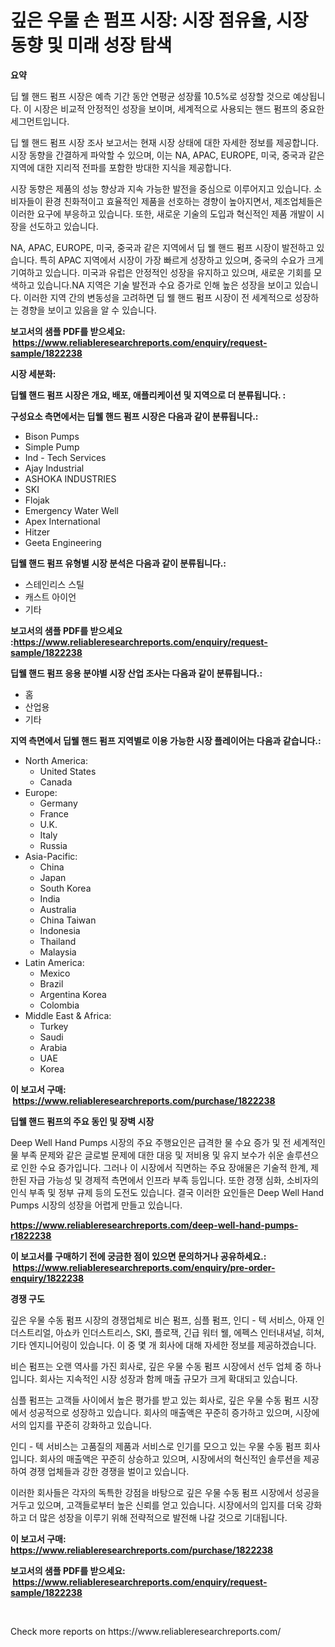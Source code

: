 <p><h1>깊은 우물 손 펌프 시장: 시장 점유율, 시장 동향 및 미래 성장 탐색</h1></p><p><strong>요약</strong></p>
<p><p>딥 웰 핸드 펌프 시장은 예측 기간 동안 연평균 성장률 10.5%로 성장할 것으로 예상됩니다. 이 시장은 비교적 안정적인 성장을 보이며, 세계적으로 사용되는 핸드 펌프의 중요한 세그먼트입니다.</p><p>딥 웰 핸드 펌프 시장 조사 보고서는 현재 시장 상태에 대한 자세한 정보를 제공합니다. 시장 동향을 간결하게 파악할 수 있으며, 이는 NA, APAC, EUROPE, 미국, 중국과 같은 지역에 대한 지리적 전파를 포함한 방대한 지식을 제공합니다.</p><p>시장 동향은 제품의 성능 향상과 지속 가능한 발전을 중심으로 이루어지고 있습니다. 소비자들이 환경 친화적이고 효율적인 제품을 선호하는 경향이 높아지면서, 제조업체들은 이러한 요구에 부응하고 있습니다. 또한, 새로운 기술의 도입과 혁신적인 제품 개발이 시장을 선도하고 있습니다.</p><p>NA, APAC, EUROPE, 미국, 중국과 같은 지역에서 딥 웰 핸드 펌프 시장이 발전하고 있습니다. 특히 APAC 지역에서 시장이 가장 빠르게 성장하고 있으며, 중국의 수요가 크게 기여하고 있습니다. 미국과 유럽은 안정적인 성장을 유지하고 있으며, 새로운 기회를 모색하고 있습니다.NA 지역은 기술 발전과 수요 증가로 인해 높은 성장을 보이고 있습니다. 이러한 지역 간의 변동성을 고려하면 딥 웰 핸드 펌프 시장이 전 세계적으로 성장하는 경향을 보이고 있음을 알 수 있습니다.</p></p>
<p><strong>보고서의 샘플 PDF를 받으세요: &nbsp;<a href="https://www.reliableresearchreports.com/enquiry/request-sample/1822238">https://www.reliableresearchreports.com/enquiry/request-sample/1822238</a></strong></p>
<p><strong>시장 세분화:</strong></p>
<p><strong> 딥웰 핸드 펌프 시장은 개요, 배포, 애플리케이션 및 지역으로 더 분류됩니다. :</strong></p>
<p><strong>구성요소 측면에서는 딥웰 핸드 펌프 시장은 다음과 같이 분류됩니다.:</strong></p>
<p><ul><li>Bison Pumps</li><li>Simple Pump</li><li>Ind - Tech Services</li><li>Ajay Industrial</li><li>ASHOKA INDUSTRIES</li><li>SKI</li><li>Flojak</li><li>Emergency Water Well</li><li>Apex International</li><li>Hitzer</li><li>Geeta Engineering</li></ul></p>
<p><strong> 딥웰 핸드 펌프 유형별 시장 분석은 다음과 같이 분류됩니다.:</strong></p>
<p><ul><li>스테인리스 스틸</li><li>캐스트 아이언</li><li>기타</li></ul></p>
<p><strong>보고서의 샘플 PDF를 받으세요 :<a href="https://www.reliableresearchreports.com/enquiry/request-sample/1822238">https://www.reliableresearchreports.com/enquiry/request-sample/1822238</a></strong></p>
<p><strong> 딥웰 핸드 펌프 응용 분야별 시장 산업 조사는 다음과 같이 분류됩니다.:</strong></p>
<p><ul><li>홈</li><li>산업용</li><li>기타</li></ul></p>
<p><strong>지역 측면에서 딥웰 핸드 펌프 지역별로 이용 가능한 시장 플레이어는 다음과 같습니다.:</strong></p>
<p><ul>
    <li>
        North America:
        <ul>
            <li>United States</li>
            <li>Canada</li>
        </ul>
    </li>
    <li>
        Europe:
        <ul>
            <li>Germany</li>
            <li>France</li>
            <li>U.K.</li>
            <li>Italy</li>
            <li>Russia</li>
        </ul>
    </li>
    <li>
        Asia-Pacific:
        <ul>
            <li>China</li>
            <li>Japan</li>
            <li>South Korea</li>
            <li>India</li>
            <li>Australia</li>
            <li>China Taiwan</li>
            <li>Indonesia</li>
            <li>Thailand</li>
            <li>Malaysia</li>
        </ul>
    </li>
    <li>
        Latin America:
        <ul>
            <li>Mexico</li>
            <li>Brazil</li>
            <li>Argentina Korea</li>
            <li>Colombia</li>
        </ul>
    </li>
    <li>
        Middle East & Africa:
        <ul>
            <li>Turkey</li>
            <li>Saudi</li>
            <li>Arabia</li>
            <li>UAE</li>
            <li>Korea</li>
        </ul>
    </li>
    </ul></p>
<p><strong>이 보고서 구매: &nbsp;<a href="https://www.reliableresearchreports.com/purchase/1822238">https://www.reliableresearchreports.com/purchase/1822238</a></strong></p>
<p><strong>딥웰 핸드 펌프의 주요 동인 및 장벽 시장</strong></p>
<p><p>Deep Well Hand Pumps 시장의 주요 주행요인은 급격한 물 수요 증가 및 전 세계적인 물 부족 문제와 같은 글로벌 문제에 대한 대응 및 저비용 및 유지 보수가 쉬운 솔루션으로 인한 수요 증가입니다. 그러나 이 시장에서 직면하는 주요 장애물은 기술적 한계, 제한된 자급 가능성 및 경제적 측면에서 인프라 부족 등입니다. 또한 경쟁 심화, 소비자의 인식 부족 및 정부 규제 등의 도전도 있습니다. 결국 이러한 요인들은 Deep Well Hand Pumps 시장의 성장을 어렵게 만들고 있습니다.</p></p>
<p><strong><a href="https://www.reliableresearchreports.com/deep-well-hand-pumps-r1822238">https://www.reliableresearchreports.com/deep-well-hand-pumps-r1822238</a></strong></p>
<p><strong>이 보고서를 구매하기 전에 궁금한 점이 있으면 문의하거나 공유하세요.: &nbsp;<a href="https://www.reliableresearchreports.com/enquiry/pre-order-enquiry/1822238">https://www.reliableresearchreports.com/enquiry/pre-order-enquiry/1822238</a></strong></p>
<p><strong>경쟁 구도</strong></p>
<p><p>깊은 우물 수동 펌프 시장의 경쟁업체로 비슨 펌프, 심플 펌프, 인디 - 텍 서비스, 아재 인더스트리얼, 아쇼카 인더스트리스, SKI, 플로잭, 긴급 워터 웰, 에펙스 인터내셔널, 히쳐, 기타 엔지니어링이 있습니다. 이 중 몇 개 회사에 대해 자세한 정보를 제공하겠습니다.</p><p>비슨 펌프는 오랜 역사를 가진 회사로, 깊은 우물 수동 펌프 시장에서 선두 업체 중 하나입니다. 회사는 지속적인 시장 성장과 함께 매출 규모가 크게 확대되고 있습니다.</p><p>심플 펌프는 고객들 사이에서 높은 평가를 받고 있는 회사로, 깊은 우물 수동 펌프 시장에서 성공적으로 성장하고 있습니다. 회사의 매출액은 꾸준히 증가하고 있으며, 시장에서의 입지를 꾸준히 강화하고 있습니다.</p><p>인디 - 텍 서비스는 고품질의 제품과 서비스로 인기를 모으고 있는 우물 수동 펌프 회사입니다. 회사의 매출액은 꾸준히 상승하고 있으며, 시장에서의 혁신적인 솔루션을 제공하여 경쟁 업체들과 강한 경쟁을 벌이고 있습니다.</p><p>이러한 회사들은 각자의 독특한 강점을 바탕으로 깊은 우물 수동 펌프 시장에서 성공을 거두고 있으며, 고객들로부터 높은 신뢰를 얻고 있습니다. 시장에서의 입지를 더욱 강화하고 더 많은 성장을 이루기 위해 전략적으로 발전해 나갈 것으로 기대됩니다.</p></p>
<p><strong>이 보고서 구매: &nbsp; <a href="https://www.reliableresearchreports.com/purchase/1822238">https://www.reliableresearchreports.com/purchase/1822238</a></strong></p>
<p><strong>보고서의 샘플 PDF를 받으세요: &nbsp;<a href="https://www.reliableresearchreports.com/enquiry/request-sample/1822238">https://www.reliableresearchreports.com/enquiry/request-sample/1822238</a></strong><strong></strong></p>
<p>&nbsp;</p>
<p>Check more reports on https://www.reliableresearchreports.com/</p>